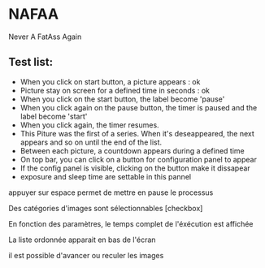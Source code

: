 
# NAFAA

Never A FatAss Again

## Test list:

* When you click on start button, a picture appears : ok 
* Picture stay on screen for a defined time in seconds : ok
* When you click on the start button, the label become 'pause'
* When you click again on the pause button, the timer is paused and the label become 'start'
* When you click again, the timer resumes.
* This Piture was the first of a series. When it's deseappeared, the next appears and so on until the end of the list.
* Between each picture, a countdown appears during a defined time
* On top bar, you can click on a button for configuration panel to appear
* If the config panel is visible, clicking on the button make it dissapear
* exposure and sleep time are settable in this pannel

appuyer sur espace permet de mettre en pause le processus

Des catégories d'images sont sélectionnables [checkbox]

En fonction des paramètres, le temps complet de l'éxécution est affichée

La liste ordonnée apparait en bas de l'écran

il est possible d'avancer ou reculer les images



